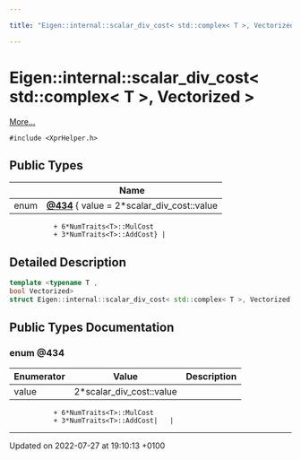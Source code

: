 ```yaml
---

title: "Eigen::internal::scalar_div_cost< std::complex< T >, Vectorized >"

---
```


# Eigen::internal::scalar_div_cost< std::complex< T >, Vectorized >



 [More...](#detailed-description)


`#include <XprHelper.h>`

## Public Types

|                | Name           |
| -------------- | -------------- |
| enum| **[@434](http://example.org/classes/structeigen_1_1internal_1_1scalar__div__cost_3_01std_1_1complex_3_01t_01_4_00_01vectorized_01_4/#enum-@434)** { value = 2*scalar_div_cost<T>::value
               + 6*NumTraits<T>::MulCost
               + 3*NumTraits<T>::AddCost} |

## Detailed Description

```cpp
template <typename T ,
bool Vectorized>
struct Eigen::internal::scalar_div_cost< std::complex< T >, Vectorized >;
```

## Public Types Documentation

### enum @434

| Enumerator | Value | Description |
| ---------- | ----- | ----------- |
| value | 2*scalar_div_cost<T>::value
               + 6*NumTraits<T>::MulCost
               + 3*NumTraits<T>::AddCost|   |




-------------------------------

Updated on 2022-07-27 at 19:10:13 +0100